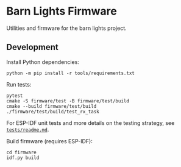 # Barn Lights Firmware

Utilities and firmware for the barn lights project.

## Development

Install Python dependencies:

```
python -m pip install -r tools/requirements.txt
```

Run tests:

```
pytest
cmake -S firmware/test -B firmware/test/build
cmake --build firmware/test/build
./firmware/test/build/test_rx_task
```

For ESP-IDF unit tests and more details on the testing strategy, see
[`tests/readme.md`](tests/readme.md).

Build firmware (requires ESP-IDF):

```
cd firmware
idf.py build
```
